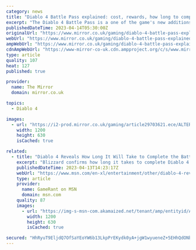 ```yaml
---
category: news
title: "Diablo 4 Battle Pass explained: cost, rewards, how long to complete"
excerpt: "The Diablo 4 Battle Pass is a one of the game's new additions to the long running series, and we have the rundown on what you can expect from its debut in the new title. Thanks to some recent comments from within Blizzard, we're starting to learn more and"
publishedDateTime: 2023-04-14T05:30:00Z
originalUrl: "https://www.mirror.co.uk/gaming/diablo-4-battle-pass-explained-29702779"
webUrl: "https://www.mirror.co.uk/gaming/diablo-4-battle-pass-explained-29702779"
ampWebUrl: "https://www.mirror.co.uk/gaming/diablo-4-battle-pass-explained-29702779.amp"
cdnAmpWebUrl: "https://www-mirror-co-uk.cdn.ampproject.org/c/s/www.mirror.co.uk/gaming/diablo-4-battle-pass-explained-29702779.amp"
type: article
quality: 107
heat: 127
published: true

provider:
  name: The Mirror
  domain: mirror.co.uk

topics:
  - Diablo 4

images:
  - url: "https://i2-prod.mirror.co.uk/gaming/article29703621.ece/ALTERNATES/s1200/0_YFofpuCM3oV2Ucz6pGxhec.jpg"
    width: 1200
    height: 630
    isCached: true

related:
  - title: "Diablo 4 Reveals How Long It Will Take to Complete the Battle Passes"
    excerpt: "Blizzard confirms how long it takes to complete Diablo 4's battle passes, with one releasing for each season of content for the game."
    publishedDateTime: 2023-04-13T14:23:17Z
    webUrl: "https://www.msn.com/en-xl/entertainment/other/diablo-4-reveals-how-long-it-will-take-to-complete-the-battle-passes/ar-AA19PPPp"
    type: article
    provider:
      name: GameRant on MSN
      domain: msn.com
    quality: 87
    images:
      - url: "https://img-s-msn-com.akamaized.net/tenant/amp/entityid/AA19PZFa.img?h=630&w=1200&m=6&q=60&o=t&l=f&f=jpg"
        width: 1200
        height: 630
        isCached: true

secured: "HhRyuT9EljdQ7OfSaYEoYW6b13LkpPrEKydk0yA+jgW1wyueneZ+5EHhQdONbyBBRAoXgSy7Y4gstENoQ4hjaj1yDQ9lCdaNl/vrf9IDbT+dI2KySYAAVnxXmEcRqOJHfI4KtTJtKPK0HUExTjN5a4eoRZqKGAKfs1ZMe+AIDuTBj/6Ou1fiT9QiL1Z0oCbHHlkznjxAqzKqZvlNAqmAmes6JVvJVDB3oX8gUb8EHCbqsHFra74NfK6LLe5FeVSaaNJCoGgKa064NIPhnKFoySjGMflcYh2b5aSTB3PCaTou2RH+9fzgnBbMGEBX1LhFBcrJVfeWYwSPCFUtVDfIobuy/4sXr+rF4sGA0HLVPWU=;/Z5Ingx9D7HxZMYmUzYf4A=="
---
```


